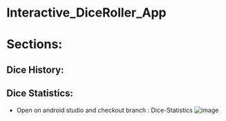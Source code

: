 # Interactive_DiceRoller_App
# Sections:
## Dice History:
## Dice Statistics:
- Open on android studio and checkout branch : Dice-Statistics
![image](https://github.com/user-attachments/assets/95a63452-0a52-4ab4-9923-c5362ec59bb9)


